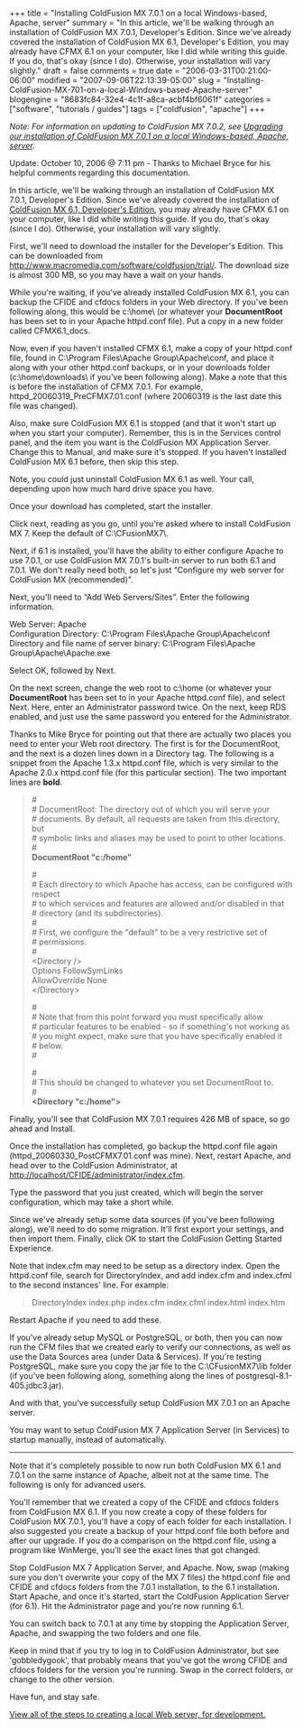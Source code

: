 +++
title = "Installing ColdFusion MX 7.0.1 on a local Windows-based, Apache, server"
summary = "In this article, we'll be walking through an installation of ColdFusion MX 7.0.1, Developer's Edition. Since we've already covered the installation of ColdFusion MX 6.1, Developer's Edition, you may already have CFMX 6.1 on your computer, like I did while writing this guide. If you do, that's okay (since I do). Otherwise, your installation will vary slightly."
draft = false
comments = true
date = "2006-03-31T00:21:00-06:00"
modified = "2007-09-06T22:13:39-05:00"
slug = "Installing-ColdFusion-MX-701-on-a-local-Windows-based-Apache-server"
blogengine = "8683fc84-32e4-4c1f-a8ca-acbf4bf6061f"
categories = ["software", "tutorials / guides"]
tags = ["coldfusion", "apache"]
+++

<div class="note">
<p>
<em>Note: For information on updating to ColdFusion MX 7.0.2, see <a href="http://strivinglife.com/words/post/Upgrading-our-installation-of-ColdFusion-MX-701-on-a-local-Windows-based%2c-Apache%2c-server.aspx">Upgrading our installation of ColdFusion MX 7.0.1 on a local Windows-based, Apache, server</a>.</em>
</p>
<p>
Update: October 10, 2006 @ 7:11 pm - Thanks to Michael Bryce for his helpful comments regarding this documentation.
</p>
</div>
<p>
In this article, we&#39;ll be walking through an installation of ColdFusion MX 7.0.1, Developer&#39;s Edition. Since we&#39;ve already covered the installation of <a href="http://strivinglife.com/words/post/Installing-ColdFusion-on-a-local-Windows-based%2c-Apache%2c-server.aspx">ColdFusion MX 6.1, Developer&#39;s Edition</a>, you may already have CFMX 6.1 on your computer, like I did while writing this guide. If you do, that&#39;s okay (since I do). Otherwise, your installation will vary slightly.
</p>
<p>
First, we&#39;ll need to download the installer for the Developer&#39;s Edition. This can be downloaded from <a href="http://www.macromedia.com/software/coldfusion/trial/">http://www.macromedia.com/software/coldfusion/trial/</a>. The download size is almost 300 MB, so you may have a wait on your hands.
</p>
<p>
While you&#39;re waiting, if you&#39;ve already installed ColdFusion MX 6.1, you can backup the CFIDE and cfdocs folders in your Web directory. If you&#39;ve been following along, this would be c:\home\ (or whatever your <strong>DocumentRoot</strong> has been set to in your Apache httpd.conf file). Put a copy in a new folder called CFMX6.1_docs.
</p>
<p>
Now, even if you haven&#39;t installed CFMX 6.1, make a copy of your httpd.conf file, found in C:\Program Files\Apache Group\Apache\conf, and place it along with your other httpd.conf backups, or in your downloads folder (c:\home\downloads\ if you&#39;ve been following along). Make a note that this is before the installation of CFMX 7.0.1. For example, httpd_20060319_PreCFMX7.01.conf (where 20060319 is the last date this file was changed).
</p>
<p>
Also, make sure ColdFusion MX 6.1 is stopped (and that it won&#39;t start up when you start your computer). Remember, this is in the Services control panel, and the item you want is the ColdFusion MX Application Server. Change this to Manual, and make sure it&#39;s stopped. If you haven&#39;t installed ColdFusion MX 6.1 before, then skip this step.
</p>
<p>
Note, you could just uninstall ColdFusion MX 6.1 as well. Your call, depending upon how much hard drive space you have.
</p>
<p>
Once your download has completed, start the installer.
</p>
<p>
Click next, reading as you go, until you&#39;re asked where to install ColdFusion MX 7. Keep the default of C:\CFusionMX7\.
</p>
<p>
Next, if 6.1 is installed, you&#39;ll have the ability to either configure Apache to use 7.0.1, or use ColdFusion MX 7.0.1&#39;s built-in server to run both 6.1 and 7.0.1. We don&#39;t really need both, so let&#39;s just &ldquo;Configure my web server for ColdFusion MX (recommended)&rdquo;.
</p>
<p>
Next, you&#39;ll need to &ldquo;Add Web Servers/Sites&rdquo;. Enter the following information.
</p>
<p>
Web Server: Apache<br />
Configuration Directory: C:\Program Files\Apache Group\Apache\conf<br />
Directory and file name of server binary: C:\Program Files\Apache Group\Apache\Apache.exe
</p>
<p>
Select OK, followed by Next.
</p>
<p>
On the next screen, change the web root to c:\home (or whatever your <strong>DocumentRoot</strong> has been set to in your Apache httpd.conf file), and select Next. Here, enter an Administrator password twice. On the next, keep RDS enabled, and just use the same password you entered for the Administrator.
</p>
<div class="tip">
<p>
Thanks to Mike Bryce for pointing out that there are actually two places you need to enter your Web root directory. The first is for the DocumentRoot, and the next is a dozen lines down in a Directory tag. The following is a snippet from the Apache 1.3.x httpd.conf file, which is very similar to the Apache 2.0.x httpd.conf file (for this particular section). The two important lines are <strong>bold</strong>.
</p>
<blockquote>
	<p>
	#<br />
	# DocumentRoot: The directory out of which you will serve your<br />
	# documents. By default, all requests are taken from this directory, but<br />
	# symbolic links and aliases may be used to point to other locations.<br />
	#<br />
	<strong>DocumentRoot &quot;c:/home&quot;</strong>
	</p>
	<p>
	#<br />
	# Each directory to which Apache has access, can be configured with respect<br />
	# to which services and features are allowed and/or disabled in that<br />
	# directory (and its subdirectories). <br />
	#<br />
	# First, we configure the &quot;default&quot; to be a very restrictive set of <br />
	# permissions. <br />
	#<br />
	&lt;Directory /&gt;<br />
	Options FollowSymLinks<br />
	AllowOverride None<br />
	&lt;/Directory&gt;
	</p>
	<p>
	#<br />
	# Note that from this point forward you must specifically allow<br />
	# particular features to be enabled - so if something&#39;s not working as<br />
	# you might expect, make sure that you have specifically enabled it<br />
	# below.<br />
	#
	</p>
	<p>
	#<br />
	# This should be changed to whatever you set DocumentRoot to.<br />
	#<br />
	<strong>&lt;Directory &quot;c:/home&quot;&gt;</strong><br />
	</p>
</blockquote>
</div>
<p>
Finally, you&#39;ll see that ColdFusion MX 7.0.1 requires 426 MB of space, so go ahead and Install.
</p>
<p>
Once the installation has completed, go backup the httpd.conf file again (httpd_20060330_PostCFMX7.01.conf was mine). Next, restart Apache, and head over to the ColdFusion Administrator, at <a href="http://localhost/CFIDE/administrator/index.cfm">http://localhost/CFIDE/administrator/index.cfm</a>.
</p>
<p>
Type the password that you just created, which will begin the server configuration, which may take a short while.
</p>
<p>
Since we&#39;ve already setup some data sources (if you&#39;ve been following along), we&#39;ll need to do some migration. It&#39;ll first export your settings, and then import them. Finally, click OK to start the ColdFusion Getting Started Experience.
</p>
<p>
Note that index.cfm may need to be setup as a directory index. Open the httpd.conf file, search for DirectoryIndex, and add index.cfm and index.cfml to the second instances&#39; line. For example:
</p>
<blockquote>
	<p>
	DirectoryIndex index.php index.cfm index.cfml index.html index.htm
	</p>
</blockquote>
<p>
Restart Apache if you need to add these.
</p>
<p>
If you&#39;ve already setup MySQL or PostgreSQL, or both, then you can now run the CFM files that we created early to verify our connections, as well as use the Data Sources area (under Data &amp; Services). If you&#39;re testing PostgreSQL, make sure you copy the jar file to the C:\CFusionMX7\lib folder (if you&#39;ve been following along, something along the lines of postgresql-8.1-405.jdbc3.jar).
</p>
<p>
And with that, you&#39;ve successfully setup ColdFusion MX 7.0.1 on an Apache server.
</p>
<p>
You may want to setup ColdFusion MX 7 Application Server (in Services) to startup manually, instead of automatically.
</p>
<hr />
<p>
Note that it&#39;s completely possible to now run both ColdFusion MX 6.1 and 7.0.1 on the same instance of Apache, albeit not at the same time. The following is only for advanced users.
</p>
<p>
You&#39;ll remember that we created a copy of the CFIDE and cfdocs folders from ColdFusion MX 6.1. If you now create a copy of these folders for ColdFusion MX 7.0.1, you&#39;ll have a copy of each folder for each installation. I also suggested you create a backup of your httpd.conf file both before and after our upgrade. If you do a comparison on the httpd.conf file, using a program like WinMerge, you&#39;ll see the exact lines that got changed.
</p>
<p>
Stop ColdFusion MX 7 Application Server, and Apache. Now, swap (making sure you don&#39;t overwrite your copy of the MX 7 files) the httpd.conf file and CFIDE and cfdocs folders from the 7.0.1 installation, to the 6.1 installation. Start Apache, and once it&#39;s started, start the ColdFusion Application Server (for 6.1). Hit the Administrator page and you&#39;re now running 6.1.
</p>
<p>
You can switch back to 7.0.1 at any time by stopping the Application Server, Apache, and swapping the two folders and one file.
</p>
<div class="note">
<p>
Keep in mind that if you try to log in to ColdFusion Administrator, but see &#39;gobbledygook&#39;, that probably means that you&#39;ve got the wrong CFIDE and cfdocs folders for the version you&#39;re running. Swap in the correct folders, or change to the other version.
</p>
</div>
<p>
Have fun, and stay safe.
</p>
<p>
<a href="http://strivinglife.com/local-apache-server/">View all of the steps to creating a local Web server, for development.</a>
</p>

